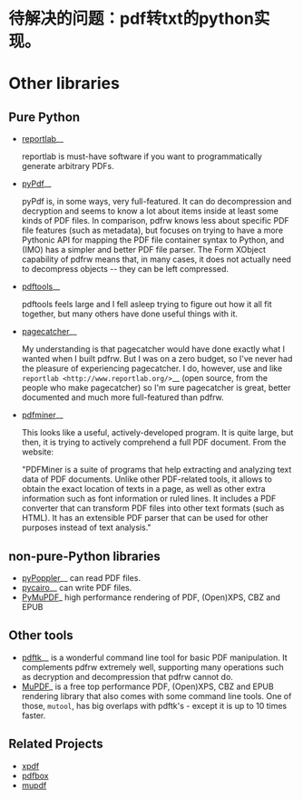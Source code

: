# 待解决的问题：pdf转txt的python实现。



Other libraries
=====================

Pure Python
-----------

-  [reportlab](http://www.reportlab.org/)__

    reportlab is must-have software if you want to programmatically
    generate arbitrary PDFs.

-  [pyPdf](https://github.com/mstamy2/PyPDF2)__

    pyPdf is, in some ways, very full-featured. It can do decompression
    and decryption and seems to know a lot about items inside at least
    some kinds of PDF files. In comparison, pdfrw knows less about
    specific PDF file features (such as metadata), but focuses on trying
    to have a more Pythonic API for mapping the PDF file container
    syntax to Python, and (IMO) has a simpler and better PDF file
    parser.  The Form XObject capability of pdfrw means that, in many
    cases, it does not actually need to decompress objects -- they
    can be left compressed.

-  [pdftools](http://www.boddie.org.uk/david/Projects/Python/pdftools/index.html)__

    pdftools feels large and I fell asleep trying to figure out how it
    all fit together, but many others have done useful things with it.

-  [pagecatcher](http://www.reportlab.com/docs/pagecatcher-ds.pdf)__

    My understanding is that pagecatcher would have done exactly what I
    wanted when I built pdfrw. But I was on a zero budget, so I've never
    had the pleasure of experiencing pagecatcher. I do, however, use and
    like `reportlab <http://www.reportlab.org/>`__ (open source, from
    the people who make pagecatcher) so I'm sure pagecatcher is great,
    better documented and much more full-featured than pdfrw.

-   [pdfminer](http://www.unixuser.org/~euske/python/pdfminer/index.html)__

    This looks like a useful, actively-developed program. It is quite
    large, but then, it is trying to actively comprehend a full PDF
    document. From the website:

    "PDFMiner is a suite of programs that help extracting and analyzing
    text data of PDF documents. Unlike other PDF-related tools, it
    allows to obtain the exact location of texts in a page, as well as
    other extra information such as font information or ruled lines. It
    includes a PDF converter that can transform PDF files into other
    text formats (such as HTML). It has an extensible PDF parser that
    can be used for other purposes instead of text analysis."

non-pure-Python libraries
-------------------------

-  [pyPoppler](https://launchpad.net/poppler-python/)__ can read PDF
   files.
-  [pycairo](http://www.cairographics.org/pycairo/)__ can write PDF
   files.
-  [PyMuPDF](https://github.com/rk700/PyMuPDF)_ high performance rendering
   of PDF, (Open)XPS, CBZ and EPUB

Other tools
-----------

-  [pdftk](https://www.pdflabs.com/tools/pdftk-the-pdf-toolkit/)__ is a wonderful command
   line tool for basic PDF manipulation. It complements pdfrw extremely
   well, supporting many operations such as decryption and decompression
   that pdfrw cannot do.
-  [MuPDF](http://www.mupdf.com/)_ is a free top performance PDF, (Open)XPS, CBZ and EPUB rendering library
   that also comes with some command line tools. One of those, ``mutool``, has big overlaps with pdftk's - 
   except it is up to 10 times faster.

Related Projects
----------------


 * <a href="http://www.foolabs.com/xpdf/">xpdf</a>
 * <a href="http://pdfbox.apache.org/">pdfbox</a>
 * <a href="http://mupdf.com/">mupdf</a>

